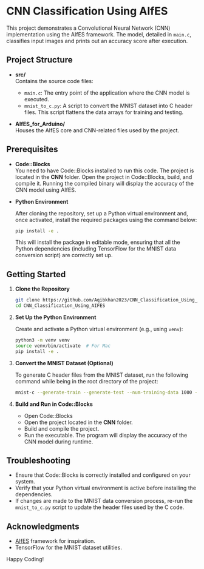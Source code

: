 # CNN Classification Using AIfES

This project demonstrates a Convolutional Neural Network (CNN) implementation using the AIfES framework. The model, detailed in `main.c`, classifies input images and prints out an accuracy score after execution.

## Project Structure

- **src/**  
  Contains the source code files:  
  - `main.c`: The entry point of the application where the CNN model is executed.
  - `mnist_to_c.py`: A script to convert the MNIST dataset into C header files. This script flattens the data arrays for training and testing.

- **AIfES_for_Arduino/**  
  Houses the AIfES core and CNN-related files used by the project.

## Prerequisites

- **Code::Blocks**  
  You need to have Code::Blocks installed to run this code. The project is located in the **CNN** folder. Open the project in Code::Blocks, build, and compile it. Running the compiled binary will display the accuracy of the CNN model using AIfES.

- **Python Environment**

  After cloning the repository, set up a Python virtual environment and, once activated, install the required packages using the command below:

  ```bash
  pip install -e .
  ```

  This will install the package in editable mode, ensuring that all the Python dependencies (including TensorFlow for the MNIST data conversion script) are correctly set up.

## Getting Started

1. **Clone the Repository**

   ```bash
   git clone https://github.com/Aqibkhan2023/CNN_Classification_Using_AIFES
   cd CNN_Classification_Using_AIFES
   ```

2. **Set Up the Python Environment**

   Create and activate a Python virtual environment (e.g., using `venv`):

   ```bash
   python3 -m venv venv
   source venv/bin/activate  # For Mac
   pip install -e .
   ```

3. **Convert the MNIST Dataset (Optional)**

   To generate C header files from the MNIST dataset, run the following command while being in the root directory of the project:

   ```bash
   mnist-c --generate-train --generate-test --num-training-data 1000 --num-test-data 200
   ```

4. **Build and Run in Code::Blocks**

   - Open Code::Blocks
   - Open the project located in the **CNN** folder.
   - Build and compile the project.
   - Run the executable. The program will display the accuracy of the CNN model during runtime.

## Troubleshooting

- Ensure that Code::Blocks is correctly installed and configured on your system.
- Verify that your Python virtual environment is active before installing the dependencies.
- If changes are made to the MNIST data conversion process, re-run the `mnist_to_c.py` script to update the header files used by the C code.

## Acknowledgments

- [AIfES](https://github.com/Fraunhofer-IMS/AIfES_for_Arduino) framework for inspiration.
- TensorFlow for the MNIST dataset utilities.

Happy Coding!